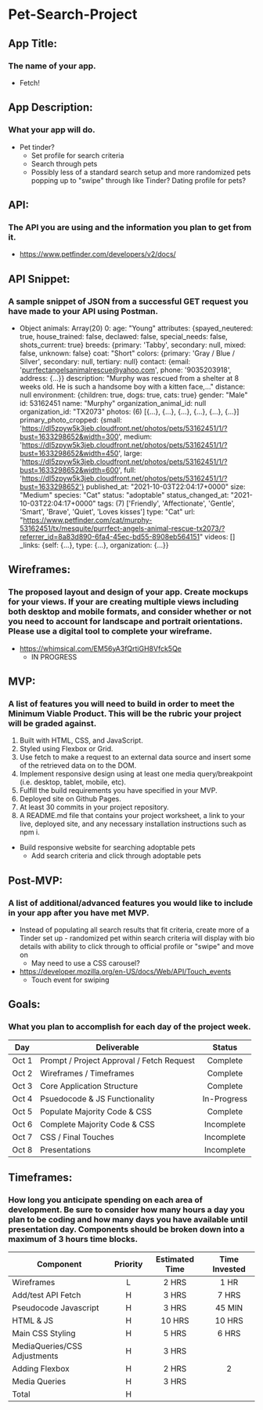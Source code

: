 # Pet-Search-Project

## App Title: 
### The name of your app.
  * Fetch!
  
## App Description: 
### What your app will do.
  * Pet tinder?
    * Set profile for search criteria
    * Search through pets
    * Possibly less of a standard search setup and more randomized pets popping up to "swipe" through like Tinder? Dating profile for pets?

## API: 
### The API you are using and the information you plan to get from it.
  * https://www.petfinder.com/developers/v2/docs/
  
## API Snippet: 
### A sample snippet of JSON from a successful GET request you have made to your API using Postman.
  * Object
    animals: Array(20)
      0:
        age: "Young"
        attributes: {spayed_neutered: true, house_trained: false, declawed: false, special_needs: false, shots_current: true}
        breeds: {primary: 'Tabby', secondary: null, mixed: false, unknown: false}
        coat: "Short"
        colors: {primary: 'Gray / Blue / Silver', secondary: null, tertiary: null}
        contact: {email: 'purrfectangelsanimalrescue@yahoo.com', phone: '9035203918', address: {…}}
        description: "Murphy was rescued from a shelter at 8 weeks old.  He is such a handsome boy with a kitten face,..."
        distance: null
        environment: {children: true, dogs: true, cats: true}
        gender: "Male"
        id: 53162451
        name: "Murphy"
        organization_animal_id: null
        organization_id: "TX2073"
        photos: (6) [{…}, {…}, {…}, {…}, {…}, {…}]
        primary_photo_cropped: {small: 'https://dl5zpyw5k3jeb.cloudfront.net/photos/pets/53162451/1/?bust=1633298652&width=300', medium: 'https://dl5zpyw5k3jeb.cloudfront.net/photos/pets/53162451/1/?bust=1633298652&width=450', large: 'https://dl5zpyw5k3jeb.cloudfront.net/photos/pets/53162451/1/?bust=1633298652&width=600', full: 'https://dl5zpyw5k3jeb.cloudfront.net/photos/pets/53162451/1/?bust=1633298652'}
        published_at: "2021-10-03T22:04:17+0000"
        size: "Medium"
        species: "Cat"
        status: "adoptable"
        status_changed_at: "2021-10-03T22:04:17+0000"
        tags: (7) ['Friendly', 'Affectionate', 'Gentle', 'Smart', 'Brave', 'Quiet', 'Loves kisses']
        type: "Cat"
        url: "https://www.petfinder.com/cat/murphy-53162451/tx/mesquite/purrfect-angels-animal-rescue-tx2073/?referrer_id=8a83d890-6fa4-45ec-bd55-8908eb564151"
        videos: []
        _links: {self: {…}, type: {…}, organization: {…}}
  
## Wireframes: 
### The proposed layout and design of your app. Create mockups for your views. If your are creating multiple views including both desktop and mobile formats, and consider whether or not you need to account for landscape and portrait orientations. Please use a digital tool to complete your wireframe.
  * https://whimsical.com/EM56yA3fQrtiGH8Vfck5Qe
    * IN PROGRESS
    
## MVP: 
### A list of features you will need to build in order to meet the Minimum Viable Product. This will be the rubric your project will be graded against.
  1. Built with HTML, CSS, and JavaScript.
  2. Styled using Flexbox or Grid.
  3. Use fetch to make a request to an external data source and insert some of the retrieved data on to the DOM.
  4. Implement responsive design using at least one media query/breakpoint (i.e. desktop, tablet, mobile, etc).
  5. Fulfill the build requirements you have specified in your MVP.
  6. Deployed site on Github Pages.
  7. At least 30 commits in your project repository.
  8. A README.md file that contains your project worksheet, a link to your live, deployed site, and any necessary installation instructions such as npm i.

  * Build responsive website for searching adoptable pets
    * Add search criteria and click through adoptable pets

## Post-MVP: 
### A list of additional/advanced features you would like to include in your app after you have met MVP.
  * Instead of populating all search results that fit criteria, create more of a Tinder set up - randomized pet within search criteria will display with bio details with ability to click through to official profile or "swipe" and move on
    * May need to use a CSS carousel? 
  * https://developer.mozilla.org/en-US/docs/Web/API/Touch_events
    * Touch event for swiping
  
## Goals: 
### What you plan to accomplish for each day of the project week.
| Day	| Deliverable	| Status |
| --- | ----------- | :----: | 
| Oct 1	| Prompt / Project Approval / Fetch Request | Complete | 
| Oct 2	| Wireframes / Timeframes | Complete | 
| Oct 3	| Core Application Structure | Complete |
| Oct 4	| Psuedocode & JS Functionality | In-Progress | 
| Oct 5	| Populate Majority Code & CSS | Complete |
| Oct 6	| Complete Majority Code & CSS | Incomplete |
| Oct 7	| CSS / Final Touches | Incomplete |
| Oct 8	| Presentations | Incomplete |

## Timeframes: 
### How long you anticipate spending on each area of development. Be sure to consider how many hours a day you plan to be coding and how many days you have available until presentation day. Components should be broken down into a maximum of 3 hours time blocks.
| Component | Priority | Estimated Time | Time Invested	|
| --------- | :------: | :------------: | :-----------: |
| Wireframes | L | 2 HRS | 1 HR |
| Add/test API Fetch | H | 3 HRS | 7 HRS |
| Pseudocode Javascript	| H | 3 HRS | 45 MIN |
| HTML & JS	| H | 10 HRS | 10 HRS |
| Main CSS Styling | H | 5 HRS | 6 HRS |
| MediaQueries/CSS Adjustments | H | 3 HRS |  |
| Adding Flexbox | H | 2 HRS | 2 |
| Media Queries | H | 3 HRS |  |
| Total | H |  |  |
